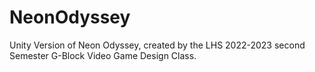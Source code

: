 # NeonOdyssey
Unity Version of Neon Odyssey, created by the LHS 2022-2023 second Semester G-Block Video Game Design Class. 
